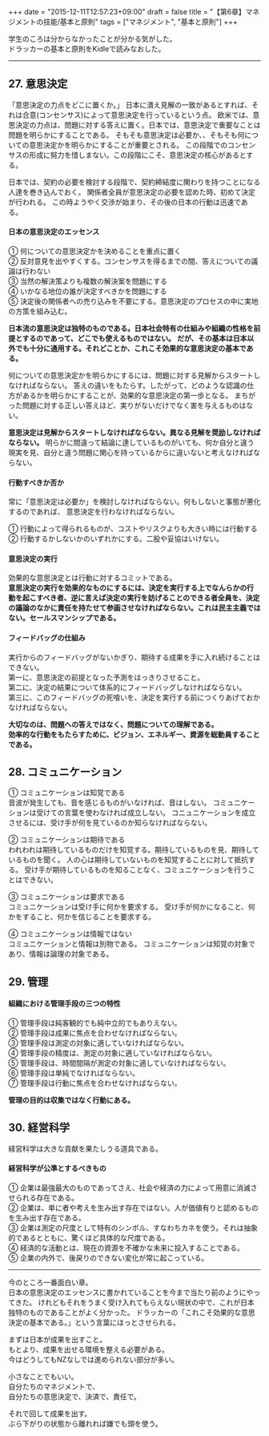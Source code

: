 +++
date = "2015-12-11T12:57:23+09:00"
draft = false
title = "【第6章】マネジメントの技能/基本と原則"
tags = ["マネジメント", "基本と原則"]
+++

学生のころは分からなかったことが分かる気がした。  
ドラッカーの基本と原則をKidleで読みなおした。  

<hr>

## 27. 意思決定

「意思決定の力点をどこに置くか。」
日本に潰え見解の一致があるとすれば、それは合意(コンセンサス)によって意思決定を行っているという点。
欧米では、意思決定の力点は、問題に対する答えに置く。日本では、意思決定で重要なことは問題を明らかにすることである。
そもそも意思決定は必要か、、そもそも何についての意思決定かを明らかにすることが重要とされる。
この段階でのコンセンサスの形成に努力を惜しまない。この段階にこそ、意思決定の核心があるとする。

日本では、契約の必要を検討する段階で、契約締結度に関わりを持つことになる人達を巻き込んでおく。
関係者全員が意思決定の必要を認めた時、初めて決定が行われる。
この時ようやく交渉が始まり、その後の日本の行動は迅速である。

#### 日本の意思決定のエッセンス

① 何についての意思決定かを決めることを重点に置く  
② 反対意見を出やすくする。コンセンサスを得るまでの間、答えについての議論は行わない  
③ 当然の解決策よりも複数の解決案を問題にする  
④ いかなる地位の誰が決定すべきかを問題にする  
⑤ 決定後の関係者への売り込みを不要にする。意思決定のプロセスの中に実地の方策を組み込む。  

**日本流の意思決定は独特のものである。日本社会特有の仕組みや組織の性格を前提とするのであって、どこでも使えるものではない。**
**だが、その基本は日本以外でも十分に通用する。それどことか、これこそ効果的な意思決定の基本である。**

何についての意思決定かを明らかにするには、問題に対する見解からスタートしなければならない。
答えの違いをもたらす。したがって、どのような認識の仕方があるかを明らかにすることが、効果的な意思決定の第一歩となる。
まちがった問題に対する正しい答えほど、実りがないだけでなく害を与えるものはない。

**意思決定は見解からスタートしなければならない。異なる見解を奨励しなければならない。**
明らかに間違って結論に達しているものがいても、何か自分と違う現実を見、自分と違う問題に関心を持っているからに違いないと考えなければならない。

#### 行動すべきか否か

常に「意思決定は必要か」を検討しなければならない。何もしないと事態が悪化するのであれば、
意思決定を行わなければならない。

① 行動によって得られるものが、コストやリスクよりも大きい時には行動する  
② 行動するかしないかのいずれかにする。二股や妥協はいけない。  

#### 意思決定の実行

効果的な意思決定とは行動に対するコミットである。  
**意思決定の実行を効果的なものにするには、決定を実行する上でなんらかの行動を起こすべき者、逆に言えば決定の実行を妨げることのできる者全員を、決定の議論のなかに責任を持たせて参画させなければならない。これは民主主義ではない。セールスマンシップである。**

#### フィードバッグの仕組み

実行からのフィードバッグがないかぎり、期待する成果を手に入れ続けることはできない。  
第一に、意思決定の前提となった予測をはっきりさせること。  
第二に、決定の結果について体系的にフィードバッグしなければならない。  
第三に、このフィードバッグの死喰いを、決定を実行する前につくりあげておかなければならない。

**大切なのは、問題への答えではなく、問題についての理解である。**  
**効率的な行動をもたらすために、ビジョン、エネルギー、資源を総動員することである。**

## 28. コミュニケーション

① コミュニケーションは知覚である  
音波が発生しても、音を感じるものがいなければ、音はしない。
コミュニケーションは受けての言葉を使わなければ成立しない。
コニュニケーションを成立させるには、受け手が何を見ているのか知らなければならない。

② コミュニケーションは期待である  
われわれは期待しているものだけを知覚する。期待しているものを見、期待しているものを聞く。
人の心は期待していないものを知覚することに対して抵抗する。
受け手が期待しているものを知ることなく、コミュニケーションを行うことはできない。

③ コミュニケーションは要求である  
コミュニケーションは受け手に何かを要求する。
受け手が何かになること、何かをすること、何かを信じることを要求する。

④ コミュニケーションは情報ではない  
コミュニケーションと情報は別物である。
コミュニケーションは知覚の対象であり、情報は論理の対象である。

## 29. 管理

#### 組織における管理手段の三つの特性

① 管理手段は純客観的でも純中立的でもありえない。  
② 管理手段は成果に焦点を合わせなければならない。  
③ 管理手段は測定の対象に適していなければならない。  
④ 管理手段の精度は、測定の対象に適していなければならない。  
⑤ 管理手段は、時間間隔が測定の対象に適していなければならない。  
⑥ 管理手段は単純でなければならない。  
⑦ 管理手段は行動に焦点を合わせなければならない。  

**管理の目的は収集ではなく行動にある。**

## 30. 経営科学

経営科学は大きな貢献を果たしうる道具である。

#### 経営科学が公準とするべきもの

① 企業は最強最大のものであってさえ、社会や経済の力によって用意に消滅させられる存在である。  
② 企業は、単に者や考えを生み出す存在ではない。人が価値有りと認めるものを生み出す存在である。  
③ 企業は測定の尺度として特有のシンボル、すなわちカネを使う。それは抽象的であるとともに、驚くほど具体的な尺度である。  
④ 経済的な活動とは、現在の資源を不確かな未来に投入することである。  
⑤ 企業の内外で、後戻りのできない変化が常に起こっている。  

<hr>

今のところ一番面白い章。  
日本の意思決定のエッセンスに書かれていることを今まで当たり前のようにやってきた。
けれどもそれをうまく受け入れてもらえない現状の中で、これが日本独特のものであることがよく分かった。
ドラッカーの「これこそ効果的な意思決定の基本である。」という言葉にほっとさせられる。

まずは日本が成果を出すこと。  
もとより、成果を出せる環境を整える必要がある。  
今はどうしてもNZなしでは進められない部分が多い。  

小さなことでもいい。  
自分たちのマネジメントで、  
自分たちの意思決定で、決済で、責任で。

それで回して成果を出す。  
ぶら下がりの状態から離れれば嫌でも頭を使う。
